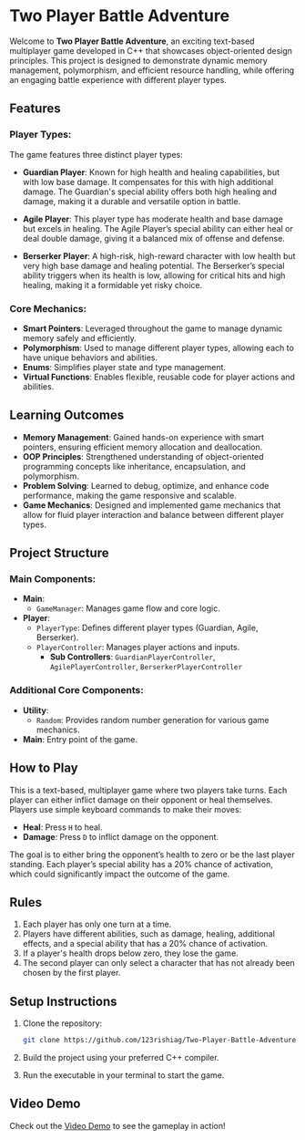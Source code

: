 # Two Player Battle Adventure

Welcome to **Two Player Battle Adventure**, an exciting text-based multiplayer game developed in C++ that showcases object-oriented design principles. This project is designed to demonstrate dynamic memory management, polymorphism, and efficient resource handling, while offering an engaging battle experience with different player types.

## Features

### Player Types:
The game features three distinct player types:

- **Guardian Player**: Known for high health and healing capabilities, but with low base damage. It compensates for this with high additional damage. The Guardian's special ability offers both high healing and damage, making it a durable and versatile option in battle.
  
- **Agile Player**: This player type has moderate health and base damage but excels in healing. The Agile Player’s special ability can either heal or deal double damage, giving it a balanced mix of offense and defense.
  
- **Berserker Player**: A high-risk, high-reward character with low health but very high base damage and healing potential. The Berserker’s special ability triggers when its health is low, allowing for critical hits and high healing, making it a formidable yet risky choice.

### Core Mechanics:
- **Smart Pointers**: Leveraged throughout the game to manage dynamic memory safely and efficiently.
- **Polymorphism**: Used to manage different player types, allowing each to have unique behaviors and abilities.
- **Enums**: Simplifies player state and type management.
- **Virtual Functions**: Enables flexible, reusable code for player actions and abilities.

## Learning Outcomes
- **Memory Management**: Gained hands-on experience with smart pointers, ensuring efficient memory allocation and deallocation.
- **OOP Principles**: Strengthened understanding of object-oriented programming concepts like inheritance, encapsulation, and polymorphism.
- **Problem Solving**: Learned to debug, optimize, and enhance code performance, making the game responsive and scalable.
- **Game Mechanics**: Designed and implemented game mechanics that allow for fluid player interaction and balance between different player types.

## Project Structure

### Main Components:
- **Main**:
  - `GameManager`: Manages game flow and core logic.
- **Player**:
  - `PlayerType`: Defines different player types (Guardian, Agile, Berserker).
  - `PlayerController`: Manages player actions and inputs.
    - **Sub Controllers**: `GuardianPlayerController`, `AgilePlayerController`, `BerserkerPlayerController`
  
### Additional Core Components:
- **Utility**:
  - `Random`: Provides random number generation for various game mechanics.
- **Main**: Entry point of the game.

## How to Play

This is a text-based, multiplayer game where two players take turns. Each player can either inflict damage on their opponent or heal themselves. Players use simple keyboard commands to make their moves:
- **Heal**: Press `H` to heal.
- **Damage**: Press `D` to inflict damage on the opponent.

The goal is to either bring the opponent’s health to zero or be the last player standing. Each player’s special ability has a 20% chance of activation, which could significantly impact the outcome of the game.

## Rules

1. Each player has only one turn at a time.
2. Players have different abilities, such as damage, healing, additional effects, and a special ability that has a 20% chance of activation.
3. If a player's health drops below zero, they lose the game.
4. The second player can only select a character that has not already been chosen by the first player.

## Setup Instructions

1. Clone the repository:
   ```bash
   git clone https://github.com/123rishiag/Two-Player-Battle-Adventure.git
   ```

2. Build the project using your preferred C++ compiler.

3. Run the executable in your terminal to start the game.

## Video Demo
Check out the [Video Demo](https://www.loom.com/share/9e1c7283b0504001b8591ec43d778015?sid=25d31a48-9dd6-42f9-8888-09caefbbbd00) to see the gameplay in action!